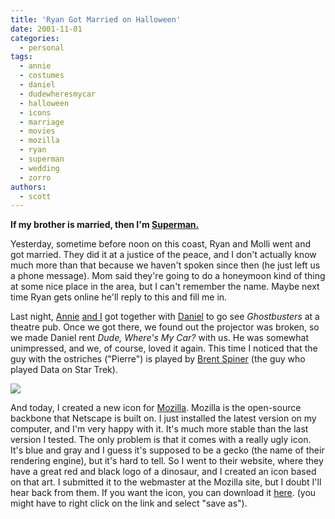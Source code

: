 ```yaml
---
title: 'Ryan Got Married on Halloween'
date: 2001-11-01
categories:
  - personal
tags:
  - annie
  - costumes
  - daniel
  - dudewheresmycar
  - halloween
  - icons
  - marriage
  - movies
  - mozilla
  - ryan
  - superman
  - wedding
  - zorro
authors:
  - scott
---
```


**If my brother is married, then I'm [Superman.](http://flickr.com/photos/spaceninja/3188718237/)**

Yesterday, sometime before noon on this coast, Ryan and Molli went and got married. They did it at a justice of the peace, and I don't actually know much more than that because we haven't spoken since then (he just left us a phone message). Mom said they're going to do a honeymoon kind of thing at some nice place in the area, but I can't remember the name. Maybe next time Ryan gets online he'll reply to this and fill me in.

Last night, [Annie](http://flickr.com/photos/spaceninja/3189562396/) [and I](http://flickr.com/photos/spaceninja/3188718201/) got together with [Daniel](http://flickr.com/photos/spaceninja/3188718215/) to go see _Ghostbusters_ at a theatre pub. Once we got there, we found out the projector was broken, so we made Daniel rent _Dude, Where's My Car?_ with us. He was somewhat unimpressed, and we, of course, loved it again. This time I noticed that the guy with the ostriches ("Pierre") is played by [Brent Spiner](http://us.imdb.com/Name?Spiner,+Brent) (the guy who played Data on Star Trek).

[![](/images/mozillaicon.gif)](/downloads/mozicon/mozilla.ico)

And today, I created a new icon for [Mozilla](http://www.mozilla.org/). Mozilla is the open-source backbone that Netscape is built on. I just installed the latest version on my computer, and I'm very happy with it. It's much more stable than the last version I tested. The only problem is that it comes with a really ugly icon. It's blue and gray and I guess it's supposed to be a gecko (the name of their rendering engine), but it's hard to tell. So I went to their website, where they have a great red and black logo of a dinosaur, and I created an icon based on that art. I submitted it to the webmaster at the Mozilla site, but I doubt I'll hear back from them. If you want the icon, you can download it [here](/downloads/mozicon/mozilla.ico). (you might have to right click on the link and select "save as").
